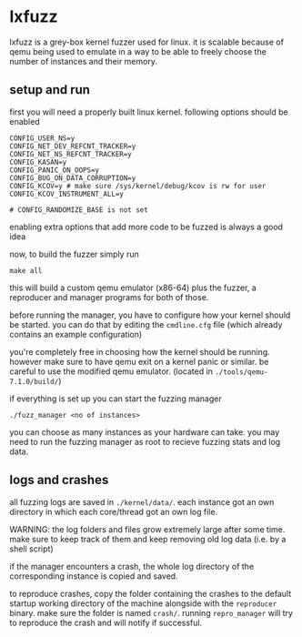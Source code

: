 # lxfuzz
lxfuzz is a grey-box kernel fuzzer used for linux. it is scalable because of qemu being used to emulate in a way to be able to freely choose the number of instances and their memory.

## setup and run

first you will need a properly built linux kernel. following options should be enabled
```
CONFIG_USER_NS=y
CONFIG_NET_DEV_REFCNT_TRACKER=y
CONFIG_NET_NS_REFCNT_TRACKER=y
CONFIG_KASAN=y
CONFIG_PANIC_ON_OOPS=y
CONFIG_BUG_ON_DATA_CORRUPTION=y
CONFIG_KCOV=y # make sure /sys/kernel/debug/kcov is rw for user
CONFIG_KCOV_INSTRUMENT_ALL=y

# CONFIG_RANDOMIZE_BASE is not set
```
enabling extra options that add more code to be fuzzed is always a good idea

now, to build the fuzzer simply run
```
make all
```
this will build a custom qemu emulator (x86-64) plus the fuzzer, a reproducer and manager programs for both of those.

before running the manager, you have to configure how your kernel should be started. you can do that by editing the `cmdline.cfg` file (which already contains an example configuration)

you're completely free in choosing how the kernel should be running. however make sure to have qemu exit on a kernel panic or similar. be careful to use the modified qemu emulator. (located in `./tools/qemu-7.1.0/build/`)

if everything is set up you can start the fuzzing manager
```
./fuzz_manager <no of instances>
```
you can choose as many instances as your hardware can take.
you may need to run the fuzzing manager as root to recieve fuzzing stats and log data.

## logs and crashes

all fuzzing logs are saved in `./kernel/data/`. each instance got an own directory in which each core/thread got an own log file. 

WARNING: the log folders and files grow extremely large after some time. make sure to keep track of them and keep removing old log data (i.e. by a shell script)

if the manager encounters a crash, the whole log directory of the corresponding instance is copied and saved.

to reproduce crashes, copy the folder containing the crashes to the default startup working directory of the machine alongside with the `reproducer` binary. make sure the folder is named `crash/`. running `repro_manager` will try to reproduce the crash and will notify if successful.
